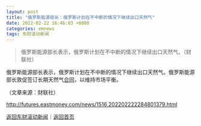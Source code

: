 ```yaml
---
layout: post
title: "俄罗斯能源部长：俄罗斯计划在不中断的情况下继续出口天然气"
date: 2022-02-22 16:46:03 +0800
categories: emnews
tags: 东财滚动新闻
---
```

> 俄罗斯能源部长表示，俄罗斯计划在不中断的情况下继续出口天然气。（财联社）

<p>俄罗斯能源部长表示，俄罗斯计划在不中断的情况下继续出口天然气。俄罗斯能源部长敦促签订长期天然气<span id="Info.3300"><a href="http://data.eastmoney.com/zdht/" class="infokey">合同</a></span>，以维持市场平衡。</p><p class="em_media">（文章来源：财联社）</p>

<http://futures.eastmoney.com/news/1516,202202222284801379.html>

[返回东财滚动新闻](//finews.withounder.com/emnews/)｜[返回首页](//finews.withounder.com/)
